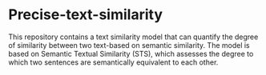 # Precise-text-similarity
This repository contains a text similarity model that can quantify the degree of similarity between two text-based on semantic similarity. The model is based on Semantic Textual Similarity (STS), which assesses the degree to which two sentences are semantically equivalent to each other.
